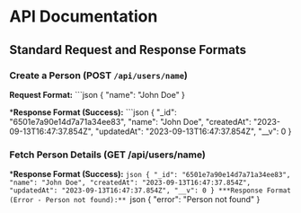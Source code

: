# API Documentation

## Standard Request and Response Formats

### Create a Person (POST `/api/users/name`)

**Request Format:**
    ```json
        {
            "name": "John Doe"
        }

***Response Format (Success):**
    ```json
         {
            "_id": "6501e7a90e14d7a71a34ee83",
            "name": "John Doe",
            "createdAt": "2023-09-13T16:47:37.854Z",
            "updatedAt": "2023-09-13T16:47:37.854Z",
            "__v": 0
        }

### Fetch Person Details (GET /api/users/name)
***Response Format (Success):**
    ```json
       {
            "_id": "6501e7a90e14d7a71a34ee83",
            "name": "John Doe",
            "createdAt": "2023-09-13T16:47:37.854Z",
            "updatedAt": "2023-09-13T16:47:37.854Z",
            "__v": 0
        }
***Response Format (Error - Person not found):**
    ```json
        {
            "error": "Person not found"
        }
